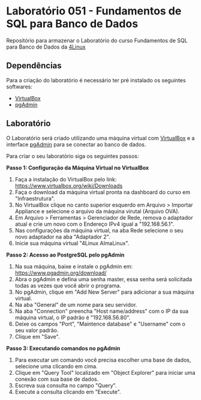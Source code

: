 Laboratório 051 - Fundamentos de SQL para Banco de Dados
=============================

Repositório para armazenar o Laboratório do curso Fundamentos de SQL para Banco de Dados da [4Linux](https://4linux.com.br/)

Dependências
------------

Para a criação do laboratório é necessário ter pré instalado os seguintes softwares:

* [VirtualBox](https://www.virtualbox.org/wiki/Downloads)
* [pgAdmin](https://www.pgadmin.org/download/)

Laboratório
-----------

O Laboratório será criado utilizando uma máquina virtual com [VirtualBox](https://www.virtualbox.org/wiki/Downloads) e a interface [pgAdmin](https://www.pgadmin.org/download/) para se conectar ao banco de dados.

Para criar o seu laboratório siga os seguintes passos:

**Passo 1: Configuração da Máquina Virtual no VirtualBox**

1. Faça a instalação do VirtualBox pelo link: https://www.virtualbox.org/wiki/Downloads
2. Faça o download da máquina virtual pronta na dashboard do curso em "Infraestrutura".
3. No VirtualBox clique no canto superior esquerdo em Arquivo > Importar Appliance e selecione o arquivo da máquina virutal (Arquivo OVA).
4. Em Arquivo > Ferramentas > Gerenciador de Rede, remova o adaptador atual e crie um novo com o Endereço IPv4 igual a "192.168.56.1".
5. Nas configurações da máquina virtual, na aba Rede selecione o seu novo adaptador na aba "Adaptador 2".
6. Inicie sua máquina virtual "4Linux AlmaLinux".

**Passo 2: Acesso ao PostgreSQL pelo pgAdmin**

1. Na sua máquina, baixe e instale o pgAdmin em: https://www.pgadmin.org/download/
2. Abra o pgAdmin e defina uma senha master, essa senha será solicitada todas as vezes que você abrir o programa.
3. No pgAdmin, clique em "Add New Server" para adicionar a sua máquina virtual.
4. Na aba "General" de um nome para seu servidor.
5. Na aba "Connection" preencha "Host name/address" com o IP da sua máquina virtual, o IP padrão é "192.168.56.80".
6. Deixe os campos "Port", "Maintence database" e "Username" com o seu valor padrão.
7. Clique em "Save".

**Passo 3: Executando comandos no pgAdmin**

1. Para executar um comando você precisa escolher uma base de dados, selecione uma clicando em cima.
2. Clique em "Query Tool" localizado em "Object Explorer" para iniciar uma conexão com sua base de dados.
3. Escreva sua consulta no campo "Query".
4. Execute a consulta clicando em "Execute".
